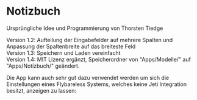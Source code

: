 # Notizbuch

Ursprüngliche Idee und Programmierung von Thorsten Tiedge 

Version 1.2: Aufteilung der Eingabefelder auf mehrere Spalten und Anpassung der Spaltenbreite auf das breiteste Feld  
Version 1.3: Speichern und Laden vereinfacht  
Version 1.4: MIT Lizenz ergänzt, Speicherordner von "Apps/Modelle/" auf "Apps/Notizbuch/" geändert.    

Die App kann auch sehr gut dazu verwendet werden um sich die Einstellungen eines Flybareless Systems,
welches keine Jeti Integration besitzt,
anzeigen zu lassen:

  
